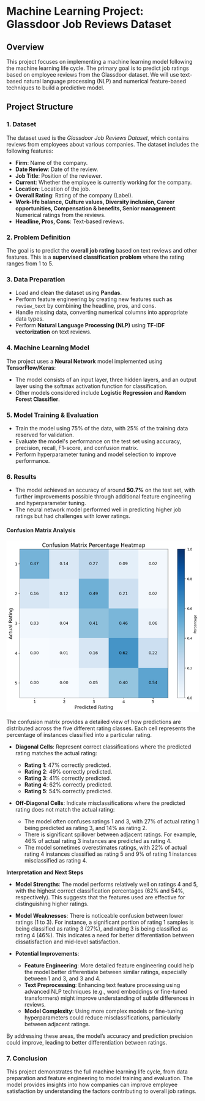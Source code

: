 # Machine Learning Project: Glassdoor Job Reviews Dataset

## Overview

This project focuses on implementing a machine learning model following the machine learning life cycle. The primary goal is to predict job ratings based on employee reviews from the Glassdoor dataset. We will use text-based natural language processing (NLP) and numerical feature-based techniques to build a predictive model.

## Project Structure

### 1. **Dataset**
The dataset used is the *Glassdoor Job Reviews Dataset*, which contains reviews from employees about various companies. The dataset includes the following features:
- **Firm**: Name of the company.
- **Date Review**: Date of the review.
- **Job Title**: Position of the reviewer.
- **Current**: Whether the employee is currently working for the company.
- **Location**: Location of the job.
- **Overall Rating**: Rating of the company (Label).
- **Work-life balance, Culture values, Diversity inclusion, Career opportunities, Compensation & benefits, Senior management**: Numerical ratings from the reviews.
- **Headline, Pros, Cons**: Text-based reviews.

### 2. **Problem Definition**
The goal is to predict the **overall job rating** based on text reviews and other features. This is a **supervised classification problem** where the rating ranges from 1 to 5.

### 3. **Data Preparation**
- Load and clean the dataset using **Pandas**.
- Perform feature engineering by creating new features such as `review_text` by combining the headline, pros, and cons.
- Handle missing data, converting numerical columns into appropriate data types.
- Perform **Natural Language Processing (NLP)** using **TF-IDF vectorization** on text reviews.

### 4. **Machine Learning Model**
The project uses a **Neural Network** model implemented using **TensorFlow/Keras**:
- The model consists of an input layer, three hidden layers, and an output layer using the softmax activation function for classification.
- Other models considered include **Logistic Regression** and **Random Forest Classifier**.

### 5. **Model Training & Evaluation**
- Train the model using 75% of the data, with 25% of the training data reserved for validation.
- Evaluate the model's performance on the test set using accuracy, precision, recall, F1-score, and confusion matrix.
- Perform hyperparameter tuning and model selection to improve performance.

### 6. **Results**

- The model achieved an accuracy of around **50.7%** on the test set, with further improvements possible through additional feature engineering and hyperparameter tuning.
- The neural network model performed well in predicting higher job ratings but had challenges with lower ratings.

#### Confusion Matrix Analysis

![Confusion Matrix Heatmap](Confusion_matrix_heatmap.png)

The confusion matrix provides a detailed view of how predictions are distributed across the five different rating classes. Each cell represents the percentage of instances classified into a particular rating.

- **Diagonal Cells**: Represent correct classifications where the predicted rating matches the actual rating:
  - **Rating 1**: 47% correctly predicted.
  - **Rating 2**: 49% correctly predicted.
  - **Rating 3**: 41% correctly predicted.
  - **Rating 4**: 62% correctly predicted.
  - **Rating 5**: 54% correctly predicted.

- **Off-Diagonal Cells**: Indicate misclassifications where the predicted rating does not match the actual rating:
  - The model often confuses ratings 1 and 3, with 27% of actual rating 1 being predicted as rating 3, and 14% as rating 2.
  - There is significant spillover between adjacent ratings. For example, 46% of actual rating 3 instances are predicted as rating 4.
  - The model sometimes overestimates ratings, with 22% of actual rating 4 instances classified as rating 5 and 9% of rating 1 instances misclassified as rating 4.

**Interpretation and Next Steps**

- **Model Strengths**: The model performs relatively well on ratings 4 and 5, with the highest correct classification percentages (62% and 54%, respectively). This suggests that the features used are effective for distinguishing higher ratings.
  
- **Model Weaknesses**: There is noticeable confusion between lower ratings (1 to 3). For instance, a significant portion of rating 1 samples is being classified as rating 3 (27%), and rating 3 is being classified as rating 4 (46%). This indicates a need for better differentiation between dissatisfaction and mid-level satisfaction.

- **Potential Improvements**:
  - **Feature Engineering**: More detailed feature engineering could help the model better differentiate between similar ratings, especially between 1 and 3, and 3 and 4.
  - **Text Preprocessing**: Enhancing text feature processing using advanced NLP techniques (e.g., word embeddings or fine-tuned transformers) might improve understanding of subtle differences in reviews.
  - **Model Complexity**: Using more complex models or fine-tuning hyperparameters could reduce misclassifications, particularly between adjacent ratings.

By addressing these areas, the model’s accuracy and prediction precision could improve, leading to better differentiation between ratings.

### 7. **Conclusion**
This project demonstrates the full machine learning life cycle, from data preparation and feature engineering to model training and evaluation. The model provides insights into how companies can improve employee satisfaction by understanding the factors contributing to overall job ratings.

